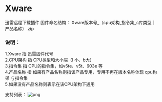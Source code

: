 # Xware
迅雷远程下载插件
固件命名结构： Xware版本号_（cpu架构_指令集_c库类型｜产品名称）.zip  
### 说明：  
 
 1.Xware 指 迅雷固件代号  
 2.CPU架构 指 CPU类型和大小端（l 小、b大）  
 3.指令集 指 CPU的指令集，如v5te、v5t、603e 等  
 4.产品名称 指 如果有产品名称则指该产品专用，专用不再在版本名称体现 cpu构架 与指令集  
 5.如果没有产品名称则表示在该CPU架构下通用  
 
支持列表：
![png](https://github.com/prozyy/Xware/blob/master/Img/1.png)
